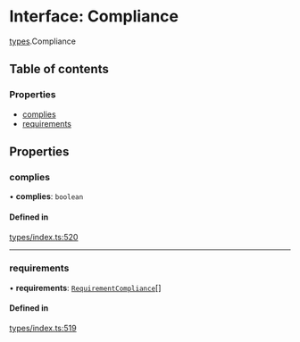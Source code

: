 # Interface: Compliance

[types](../wiki/types).Compliance

## Table of contents

### Properties

- [complies](../wiki/types.Compliance#complies)
- [requirements](../wiki/types.Compliance#requirements)

## Properties

### complies

• **complies**: `boolean`

#### Defined in

[types/index.ts:520](https://github.com/PolymeshAssociation/polymesh-sdk/blob/079537ad/src/types/index.ts#L520)

___

### requirements

• **requirements**: [`RequirementCompliance`](../wiki/types.RequirementCompliance)[]

#### Defined in

[types/index.ts:519](https://github.com/PolymeshAssociation/polymesh-sdk/blob/079537ad/src/types/index.ts#L519)
